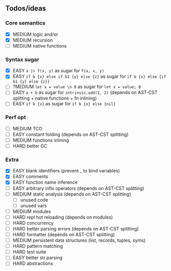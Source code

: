 ## Todos/ideas

### Core semantics
* [x] MEDIUM logic and/or
* [x] MEDIUM recursion
* [ ] MEDIUM native functions

### Syntax sugar
* [X] EASY `a |> f(x, y)` as sugar for `f(a, x, y)`
* [X] EASY `if b {x} else if b1 {y} else {z}` as sugar for `if b {x} else {if b1 {y} else {z}}`
* [ ] ?MEDIUM `let x = value \n 0` as sugar for `let x = value; 0`
* [ ] EASY `a + b` as sugar for `intrinsic.add(1, 2)` (depends on AST-CST splitting + native functions + fn inlining)
* [ ] EASY `if b {x}` as sugar for `if b {x} else {nil}`

### Perf opt
* [ ] MEDIUM TCO
* [ ] EASY constant folding (depends on AST-CST splitting)
* [ ] MEDIUM functions inlining
* [ ] HARD better GC

### Extra
* [x] EASY blank identifiers (prevent _ to bind variables)
* [x] EASY comments
* [x] EASY function name inference
* [ ] EASY arbitrary infix operators (depends on AST-CST splitting)
* [ ] MEDIUM static analysis (depends on AST-CST splitting)
  * [ ] unused code
  * [ ] unused vars
* [ ] MEDIUM modules
* [ ] HARD repl hot reloading (depends on modules)
* [ ] HARD concurrency
* [ ] HARD better parsing errors (depends on AST-CST splitting)
* [ ] HARD formatter (depends on AST-CST splitting)
* [ ] MEDIUM persistent data structures (list, records, tuples, syms) 
* [ ] HARD pattern matching
* [ ] HARD test suite
* [ ] EASY better str parsing
* [ ] HARD abstractions
